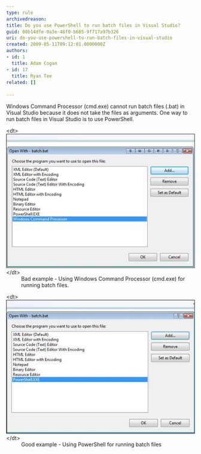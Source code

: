 ```yaml
---
type: rule
archivedreason: 
title: Do you use PowerShell to run batch files in Visual Studio?
guid: 08b14dfe-0a3e-46f0-b685-9f717a97b326
uri: do-you-use-powershell-to-run-batch-files-in-visual-studio
created: 2009-05-11T09:12:01.0000000Z
authors:
- id: 1
  title: Adam Cogan
- id: 17
  title: Ryan Tee
related: []

---
```


Windows Command Processor (cmd.exe) cannot run batch files (.bat) in Visual Studio because it does not take the files as arguments. One way to run batch files in Visual Studio is to use PowerShell.   
<!--endintro-->
<dl class="badImage">    &lt;dt&gt;<img style="border-bottom:0px solid;border-left:0px solid;border-top:0px solid;border-right:0px solid;" border="0" alt="Image bad link" src="BadBatch_small.jpg"> &lt;/dt&gt;
    <dd>Bad example - Using Windows Command Processor (cmd.exe) for running batch files. </dd></dl><dl class="goodImage">    &lt;dt&gt;<img style="border-bottom:0px solid;border-left:0px solid;border-top:0px solid;border-right:0px solid;" border="0" alt="Image good link" src="goodbatch_small.jpg"> &lt;/dt&gt;
    <dd>Good example - Using PowerShell for running batch files</dd></dl>
